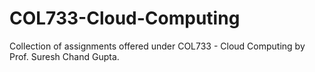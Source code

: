 # COL733-Cloud-Computing

Collection of assignments offered under COL733 - Cloud Computing by Prof. Suresh Chand Gupta.